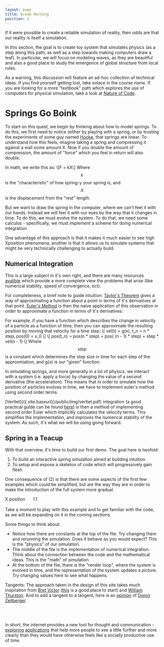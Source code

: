 ```yaml
---
layout: page
title: Dream Herding
position: 2
---
```


<p class="message">
If it were possible to create a reliable simulation of reality, then odds are that our reality is itself a simulation.
</p>

In this section, the goal is to create toy system that simulates physics (as a step along this path, as well as a step towards making computers draw a leaf).  In particular, we will focus on modeling waves, as they are beautiful and also a good place to study the emergence of global structure from local rules. 

As a warning, this discussion will feature an ad-hoc collection of technical ideas.  If you find yourself getting lost, take solace in the course name.  If you are looking for a more "textbook" path which explores the use of computers for physical simulation, take a look at [Nature of Code](http://natureofcode.com/). 

# Springs Go Boink

To start on this quest, we begin by thinking about how to model springs.  To do this, we first need to notice (either by playing with a spring, or by trusting the experiments of some guy named [Hooke](https://en.wikipedia.org/wiki/Hooke's_law), that springs are linear.  To understand how this feels, imagine taking a spring and compressing it against a wall some amount X.  Now if you double the amount of compression, the amount of "force" which you feel in return will also double.  

In math, we write this as: 
\\[F = kX\\] 
Where $$k$$ is the "characteristic" of how spring-y your spring is, and $$X$$ is the displacement from the "rest" length. 

But we want to draw the spring in the computer, where we can't feel it with our hands. Instead we will feel it with our eyes by the way that it changes in time.  To do this, we must evolve the system.  To do that, we need some calculus - specifically, we must implement a scheme for doing numerical integration.  

One advantage of this approach is that it makes it much easier to see high Xposition phenomena, another is that it allows us to simulate systems that might be very technically challenging to actually build.  

## Numerical Integration

This is a large subject in it's own right, and there are many resources [avalible](http://physics.bu.edu/py502/lectures3/cmotion.pdf) which provide a more complete view the problems that arise (like numerical stability, speed of convergence, ect).

For completeness, a brief note to guide intuition: 
[Taylor's Theorem](https://en.wikipedia.org/wiki/Taylor's_theorem) gives a way of approximating a function about a point in terms of it's derivatives at that point.  [Euler's Method](https://en.wikipedia.org/wiki/Euler_method) is then the naive application of this observation in order to approximate a function in terms of it's derivatives.

For example, if you have a function which describes the change in velocity of a particle as a function of time, then you can approximate the resulting position by moving that velocity for a time step:
\\[
vel(t) = g(x), t_n = n * step, pos(0) = x_0
\\]
\\[
pos(t_n) = pos(n * step) = pos( (n - 1) * step) + step * vel(n - 1)
\\]
Where $$step$$ is a constant which determines the step size in time for each step of the approxmiation, and g(x) is our "given" function.

In simulating springs, and more generally in a lot of physics, we interact with a system (i.e. apply a force) by changing the value of a second derivative (the acceleration).  This means that in order to simulate how the position of particles evolves in time, we have to implement euler's method using second order terms.  

[Vertlet]({{ site.baseurl}}/public/img/vertlet.pdf) integration (a good practical guide can be found [here](http://www.gotoandplay.it/_articles/2005/08/advCharPhysics.php#Verlet)) is then a method of implementing second order Euler which implicitly calculates the velocity terms.  This simplifies the implementation, and improves the numerical stability of the system.  As such, it's what we will be using going forward.

## Spring in a Teacup

With that overview, it's time to build our first demo.  The goal here is twofold:

1. To build an interactive spring simulation aimed at building intuition
2. To setup and expose a skeleton of code which will progressively gain flesh

One consequence of (2) is that there are some aspects of the first few examples which could be simplified, but are the way they are in order to make the introduction of the full system more gradual.


<script src="{{ site.baseurl }}/public/js/lib/ace/ace.js" type="text/javascript" charset="utf-8"></script>
<!-- load ace themelist extension -->
<script src="{{ site.baseurl }}/public/js/lib/ace/ext-themelist.js" type="text/javascript" charset="utf-8"></script>
<script src="{{ site.baseurl }}/public/js/lib/fool-util.js" type="text/javascript" charset="utf-8"></script>

<div>
<div id="e1" class="editor">
</div>

</div>

<div id="blah">
</div>

<!-- This is to use the vector data-types to make it easier to make 3d visualizations later -->
<script src="{{ site.baseurl }}/public/js/lib/three.min.js"></script> 
<script type="text/javascript" src="{{ site.baseurl }}/public/js/spring.js"></script>

<script type="text/javascript">
// from fool-util
initEditor('e1');
loadContent('e1', '{{ site.baseurl }}/public/js/spring.js', '7');
</script>

<div id='content'>
			<canvas id="system-canvas" height='150' width='700' style='width: 100%;'></canvas>
			<div style='float: left;'>X position</div><div id="Xposition" style='width: 80%; float: left; left: 10px; top: 7px;'></div><div id="Xposition-text" style="position: relative; left: 25px;">1.1</div>
		<!-- 	<div id="driving-position"></div><div id="driving-position-text"></div> -->
		</div>

<script type="text/javascript">
	animate();

	function animate() {
    iface.initialXposition = 1.1;

		requestAnimationFrame( animate );

		var time = Date.now();

		iface.simulate(time);
	}
</script>

<script type="text/javascript">
  function updateXposition() {
    var Xposition = $( "#Xposition" ).slider( "value" );
    iface.initialXposition = Xposition;
    console.log(iface);
    $("#Xposition-text").text(iface.initialXposition + "");
    iface.reset();
  }

  $(function() {
  	$( "#Xposition" ).slider({
      orientation: "horizontal",
      range: "min",
      max: 3,
      step: .05,
      value: 1.1,
      change: updateXposition
    });
  });

  $( ".e1.editor-run" ).click(function() {
		updateXposition();
	});

</script>

<br>
Take a moment to play with this example and to get familiar with the code, as we will be expanding on it in the coming sections.  

Some things to think about:

* Notice how there are constants at the top of the file.  Try changing them and rerunning the simulation.  Does it behave as you would expect? This is the "physics" of our simulation.
* The middle of the file is the implementation of numerical integration.  Think about the connection between the code and the mathematical ideas. This is the "math" of simulation.
* At the bottom of the file, there is the "render loop", where the system is evolved in time, and the representation of the system updates a picture.  Try changing values here to see what happens.  


<p class="message">
  Tangents: The approach taken in the design of this site takes much inspiration from <a href="https://worrydream.com">Bret Victor</a> (<a href="http://worrydream.com/LadderOfAbstraction/">this</a> is a good place to start) and <a href="http://arxiv.org/abs/math/9404236">William Thurston</a>.  And to add a tangent to a tangent, here is an <a href="http://www.math.rutgers.edu/~zeilberg/Opinion95.html">opinion</a> of <a href="http://www.math.rutgers.edu/~zeilberg/OPINIONS.html">Doron Zeilberger</a>.

  <br><br>

  In short, the internet provides a new tool for thought and communication - <a href="http://bost.ocks.org/mike/algorithms/">exploring</a> <a href="http://www.r2d3.us/visual-intro-to-machine-learning-part-1/">applications</a> that help more people to see a little further and more clearly than they would have otherwise feels like a socially productive use of time.  
</p>
